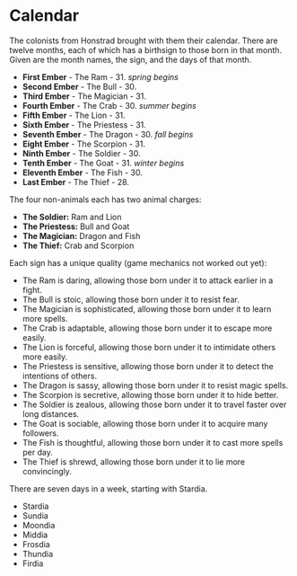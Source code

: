 Calendar
========
The colonists from Honstrad brought with them their calendar. There are twelve months, each of which has a birthsign to those born in that month. Given are the month names, the sign, and the days of that month.

- **First Ember** - The Ram - 31. *spring begins*
- **Second Ember** - The Bull - 30.
- **Third Ember** - The Magician - 31.
- **Fourth Ember** - The Crab - 30. *summer begins*
- **Fifth Ember** - The Lion - 31.
- **Sixth Ember** - The Priestess - 31.
- **Seventh Ember** - The Dragon - 30. *fall begins*
- **Eight Ember** - The Scorpion - 31.
- **Ninth Ember** - The Soldier - 30.
- **Tenth Ember** - The Goat - 31. *winter begins*
- **Eleventh Ember** - The Fish - 30.
- **Last Ember** - The Thief - 28.

The four non-animals each has two animal charges:

- **The Soldier:** Ram and Lion
- **The Priestess:** Bull and Goat
- **The Magician:** Dragon and Fish
- **The Thief:** Crab and Scorpion

Each sign has a unique quality (game mechanics not worked out yet):

- The Ram is daring, allowing those born under it to attack earlier in a fight.
- The Bull is stoic, allowing those born under it to resist fear.
- The Magician is sophisticated, allowing those born under it to learn more spells.
- The Crab is adaptable, allowing those born under it to escape more easily.
- The Lion is forceful, allowing those born under it to intimidate others more easily.
- The Priestess is sensitive, allowing those born under it to detect the intentions of others.
- The Dragon is sassy, allowing those born under it to resist magic spells.
- The Scorpion is secretive, allowing those born under it to hide better.
- The Soldier is zealous, allowing those born under it to travel faster over long distances.
- The Goat is sociable, allowing those born under it to acquire many followers.
- The Fish is thoughtful, allowing those born under it to cast more spells per day.
- The Thief is shrewd, allowing those born under it to lie more convincingly.

There are seven days in a week, starting with Stardia.

- Stardia
- Sundia
- Moondia
- Middia
- Frosdia
- Thundia
- Firdia

